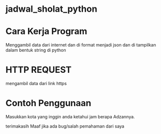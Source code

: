 # jadwal_sholat_python
# Cara Kerja Program 
Menggambil data dari internet dan di format menjadi json dan di tampilkan dalam bentuk string di python

# HTTP REQUEST 
mengambil data dari link https

# Contoh Penggunaan
Masukkan kota yang inggin anda ketahui jam berapa Adzannya.

terimakasih 
Maaf jika ada bug/salah pemahaman dari saya
